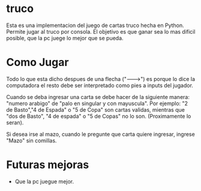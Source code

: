 truco
=====

Esta es una implementacion del juego de cartas truco hecha en Python. Permite jugar al truco por consola.
El objetivo es que ganar sea lo mas dificil posible, que la pc juege lo mejor que se pueda.

Como Jugar
==========

Todo lo que esta dicho despues de una flecha ("--->") es porque lo dice la computadora el resto debe ser interpretado como pies a inputs del jugador.

Cuando se deba ingresar una carta se debe hacer de la siguiente manera:
"numero arabigo" de "palo en singular y con mayuscula". Por ejemplo: "2 de Basto","4 de Espada" o "5 de Copa" son cartas validas, mientras que "dos de Basto", "4 de espada" o "5 de Copas" no lo son. (Proximamente lo seran).

Si desea irse al mazo, cuando le pregunte que carta quiere ingresar, ingrese "Mazo" sin comillas.

Futuras mejoras
===============
* Que la pc juegue mejor.
